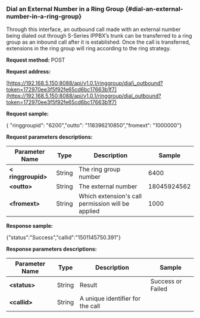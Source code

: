 ### Dial an External Number in a Ring Group {#dial-an-external-number-in-a-ring-group}

Through this interface, an outbound call made with an external number being dialed out through S-Series IPPBX’s trunk can be transferred to a ring group as an inbound call after it is established. Once the call is transferred, extensions in the ring group will ring according to the ring strategy.

**Request method:** POST

**Request address:**

[https://192.168.5.150:8088/api/v1.0.1/ringgroup/dial\_outbound?token=172970ee3f5f92fe65cd6bc17663b1f7](https://192.168.5.150:8088/api/v1.0.1/ringgroup/dial_outbound?token=172970ee3f5f92fe65cd6bc17663b1f7)

**Request sample:**

{ "ringgroupid": "6200","outto": "118396210850","fromext": "1000000"}

**Request parameters descriptions:**

| **Parameter Name** | **Type** | **Description** | **Sample** |
| --- | --- | --- | --- |
| **&lt; ringgroupid&gt;** | String | The ring group number | 6400 |
| **&lt;outto&gt;** | String | The external number | 18045924562 |
| **&lt;fromext&gt;** | String | Which extension's call permission will be applied | 1000 |

**Response sample:**

{"status":"Success","callid":"1501145750.391"}

**Response parameters descriptions:**

| **Parameter Name** | **Type** | **Description** | **Sample** |
| --- | --- | --- | --- |
| **&lt;status&gt;** | String | Result | Success or Failed |
| **&lt;callid&gt;** | String | A unique identifier for the call |  |



